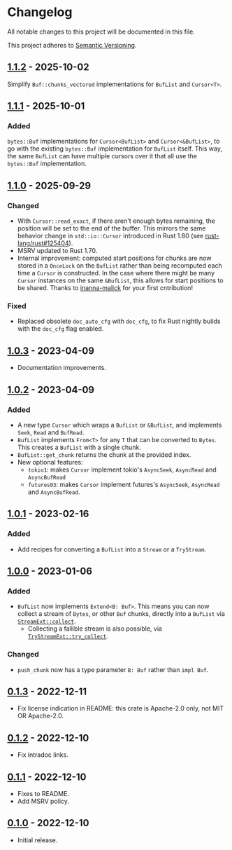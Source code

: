# Changelog

All notable changes to this project will be documented in this file.

This project adheres to [Semantic Versioning](https://semver.org).

## [1.1.2] - 2025-10-02

Simplify `Buf::chunks_vectored` implementations for `BufList` and `Cursor<T>`.

## [1.1.1] - 2025-10-01

### Added

`bytes::Buf` implementations for `Cursor<BufList>` and `Cursor<&BufList>`, to go with the existing `bytes::Buf` implementation for `BufList` itself. This way, the same `BufList` can have multiple cursors over it that all use the `bytes::Buf` implementation.

## [1.1.0] - 2025-09-29

### Changed

- With `Cursor::read_exact`, if there aren't enough bytes remaining, the position will be set to the end of the buffer. This mirrors the same behavior change in `std::io::Cursor` introduced in Rust 1.80 (see [rust-lang/rust#125404]).
- MSRV updated to Rust 1.70.
- Internal improvement: computed start positions for chunks are now stored in a `OnceLock` on the `BufList` rather than being recomputed each time a `Cursor` is constructed. In the case where there might be many `Cursor` instances on the same `&BufList`, this allows for start positions to be shared. Thanks to [inanna-malick](https://github.com/inanna-malick) for your first cntribution!

### Fixed

- Replaced obsolete `doc_auto_cfg` with `doc_cfg`, to fix Rust nightly builds with the `doc_cfg` flag enabled.

[rust-lang/rust#125404]: https://github.com/rust-lang/rust/pull/125404

## [1.0.3] - 2023-04-09

- Documentation improvements.

## [1.0.2] - 2023-04-09

### Added

- A new type `Cursor` which wraps a `BufList` or `&BufList`, and implements `Seek`, `Read` and `BufRead`.
- `BufList` implements `From<T>` for any `T` that can be converted to `Bytes`. This creates a
  `BufList` with a single chunk.
- `BufList::get_chunk` returns the chunk at the provided index.
- New optional features:
  - `tokio1`: makes `Cursor` implement tokio's `AsyncSeek`, `AsyncRead` and `AsyncBufRead`
  - `futures03`: makes `Cursor` implement futures's `AsyncSeek`, `AsyncRead` and `AsyncBufRead`.

## [1.0.1] - 2023-02-16

### Added

- Add recipes for converting a `BufList` into a `Stream` or a `TryStream`.

## [1.0.0] - 2023-01-06

### Added

- `BufList` now implements `Extend<B: Buf>`. This means you can now collect a stream of `Bytes`, or other `Buf` chunks, directly into a `BufList` via [`StreamExt::collect`](https://docs.rs/futures/latest/futures/stream/trait.StreamExt.html#method.collect).
  - Collecting a fallible stream is also possible, via [`TryStreamExt::try_collect`](https://docs.rs/futures/latest/futures/stream/trait.TryStreamExt.html#method.try_collect).

### Changed

- `push_chunk` now has a type parameter `B: Buf` rather than `impl Buf`.

## [0.1.3] - 2022-12-11

- Fix license indication in README: this crate is Apache-2.0 only, not MIT OR Apache-2.0.

## [0.1.2] - 2022-12-10

- Fix intradoc links.

## [0.1.1] - 2022-12-10

- Fixes to README.
- Add MSRV policy.

## [0.1.0] - 2022-12-10

- Initial release.

[1.1.2]: https://github.com/sunshowers-code/buf-list/releases/tag/1.1.2
[1.1.1]: https://github.com/sunshowers-code/buf-list/releases/tag/1.1.1
[1.1.0]: https://github.com/sunshowers-code/buf-list/releases/tag/1.1.0
[1.0.3]: https://github.com/sunshowers-code/buf-list/releases/tag/1.0.3
[1.0.2]: https://github.com/sunshowers-code/buf-list/releases/tag/1.0.2
[1.0.1]: https://github.com/sunshowers-code/buf-list/releases/tag/1.0.1
[1.0.0]: https://github.com/sunshowers-code/buf-list/releases/tag/1.0.0
[0.1.3]: https://github.com/sunshowers-code/buf-list/releases/tag/0.1.3
[0.1.2]: https://github.com/sunshowers-code/buf-list/releases/tag/0.1.2
[0.1.1]: https://github.com/sunshowers-code/buf-list/releases/tag/0.1.1
[0.1.0]: https://github.com/sunshowers-code/buf-list/releases/tag/0.1.0
